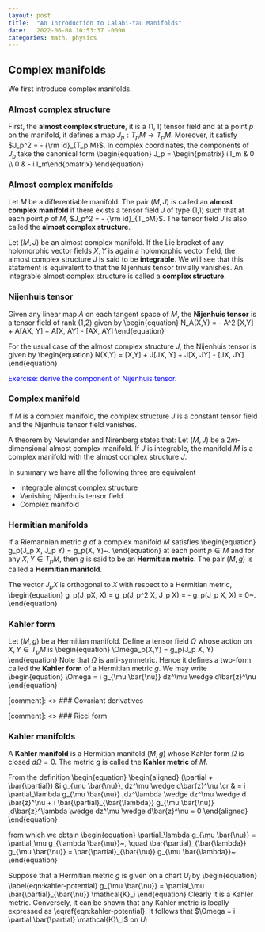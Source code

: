 ```yaml
---
layout: post
title:  "An Introduction to Calabi-Yau Manifolds"
date:   2022-06-08 10:53:37 -0000
categories: math, physics
---
```


## Complex manifolds
We first introduce complex manifolds.

### Almost complex structure
 First, the **almost complex structure**, it is a $(1,1)$ tensor field and at a point $p$ on the manifold, it defines a map $J_p : T_p M \to T_pM$. Moreover, it satisfy $J_p^2 = - {\rm id}_{T_p M}$. In complex coordinates, the components of $J_p$ take the canonical form
\begin{equation}
J_p = \begin{pmatrix} i I_m & 0 \\\\ 0 & - i I_m\end{pmatrix}
\end{equation}

### Almost complex manifolds
Let $M$ be a differentiable manifold. The pair $(M,J)$ is called an **almost complex manifold** if there exists a tensor field $J$ of type (1,1) such that at each point $p$ of $M$, $J_p^2 = - {\rm id}_{T_pM}$. The tensor field $J$ is also called the **almost complex structure**.

Let $(M,J)$ be an almost complex manifold. If the Lie bracket of any holomorphic vector fields $X,Y$ is again a holomorphic vector field, the almost complex structure $J$ is said to be **integrable**. We will see that this statement is equivalent to that the Nijenhuis tensor trivially vanishes. An integrable almost complex structure is called a **complex structure**.

### Nijenhuis tensor
Given any linear map $A$ on each tangent space of $M$, the **Nijenhuis tensor** is a tensor field of rank (1,2) given by
\begin{equation}
N_A(X,Y) = - A^2 [X,Y] + A[AX, Y] + A[X, AY] - [AX, AY]
\end{equation}

For the usual case of the almost complex structure $J$, the Nijenhuis tensor is given by
\begin{equation}
N(X,Y) = [X,Y] + J[JX, Y] + J[X, JY] - [JX, JY]
\end{equation}

<span style="color:blue">Exercise: derive the component of Nijenhuis tensor.</span>

### Complex manifold
If $M$ is a complex manifold, the complex structure $J$ is a constant tensor field and the Nijenhuis tensor field vanishes.

A theorem by Newlander and Nirenberg states that: Let $(M,J)$ be a $2m$-dimensional almost complex manifold. If $J$ is integrable, the manifold $M$ is a complex manifold with the almost complex structure $J$.

In summary we have all the following three are equivalent
- Integrable almost complex structure
- Vanishing Nijenhuis tensor field
- Complex manifold


### Hermitian manifolds
If a Riemannian metric $g$ of a complex manifold $M$ satisfies
\begin{equation}
g_p(J_p X, J_p Y) = g_p(X, Y)~.
\end{equation}
at each point $p \in M$ and for any $X, Y \in T_p M$, then $g$ is said to be an **Hermitian metric**. The pair $(M,g)$ is called a **Hermitian manifold**.

The vector $J_p X$ is orthogonal to $X$ with respect to a Hermitian metric,
\begin{equation}
g_p(J_pX, X) = g_p(J_p^2 X, J_p X) = - g_p(J_p X, X) = 0~.
\end{equation}

### Kahler form
Let $(M,g)$ be a Hermitian manifold. Define a tensor field $\Omega$ whose action on $X, Y \in T_p M$ is
\begin{equation}
\Omega_p(X,Y) = g_p(J_p X, Y)
\end{equation}
Note that $\Omega$ is anti-symmetric. Hence it defines a two-form called the **Kahler form** of a Hermitian metric $g$. We may write 
\begin{equation}
\Omega = i g_{\mu \bar{\nu}} dz^\mu \wedge d\bar{z}^\nu
\end{equation}

[comment]: <> ### Covariant derivatives

[comment]: <> ### Ricci form

### Kahler manifolds
A **Kahler manifold** is a Hermitian manifold $(M,g)$ whose Kahler form $\Omega$ is closed $d\Omega = 0$. The metric $g$ is called the **Kahler metric** of $M$.

From the definition
\begin{equation}
\begin{aligned}
(\partial + \bar{\partial}) &i g_{\mu \bar{\nu}}\, dz^\mu \wedge d\bar{z}^\nu \cr
& = i \partial_\lambda g_{\mu \bar{\nu}} \,dz^\lambda \wedge dz^\mu \wedge d \bar{z}^\nu + i \bar{\partial}\_{\bar{\lambda}} g_{\mu \bar{\nu}} \,d\bar{z}^\lambda \wedge dz^\mu \wedge d\bar{z}^\nu = 0
\end{aligned}
\end{equation}

from which we obtain
\begin{equation} 
\partial\_\lambda g\_{\mu \bar{\nu}} = \partial\_\mu g\_{\lambda \bar{\nu}}~, \quad \bar{\partial}\_{\bar{\lambda}} g\_{\mu \bar{\nu}} = \bar{\partial}\_{\bar{\nu}} g\_{\mu \bar{\lambda}}~.
\end{equation}

Suppose that a Hermitian metric $g$ is given on a chart $U_i$ by
\begin{equation} \label{eqn:kahler-potential}
g_{\mu \bar{\nu}} = \partial_\mu \bar{\partial}_{\bar{\nu}} \mathcal{K}_i
\end{equation}
Clearly it is a Kahler metric. Conversely, it can be shown that any Kahler metric is locally expressed as \eqref{eqn:kahler-potential}. It follows that $\Omega = i \partial \bar{\partial} \mathcal{K}\_i$ on $U_i$ 
